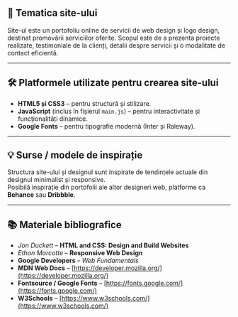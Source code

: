 ## 📌 Tematica site-ului

Site-ul este un portofoliu online de servicii de web design și logo design, destinat promovării serviciilor oferite. Scopul este de a prezenta proiecte realizate, testimoniale de la clienți, detalii despre servicii și o modalitate de contact eficientă.

---

## 🛠️ Platformele utilizate pentru crearea site-ului

- **HTML5 și CSS3** – pentru structură și stilizare.  
- **JavaScript** (inclus în fișierul `main.js`) – pentru interactivitate și funcționalități dinamice.  
- **Google Fonts** – pentru tipografie modernă (Inter și Raleway).  

---

## 💡 Surse / modele de inspirație

Structura site-ului și designul sunt inspirate de tendințele actuale din designul minimalist și responsive.  
Posibilă inspirație din portofolii ale altor designeri web, platforme ca **Behance** sau **Dribbble**.

---

## 📚 Materiale bibliografice

- *Jon Duckett* – **HTML and CSS: Design and Build Websites**  
- *Ethan Marcotte* – **Responsive Web Design**  
- **Google Developers** – *Web Fundamentals*  
- **MDN Web Docs** – [https://developer.mozilla.org/](https://developer.mozilla.org/)  
- **Fontsource / Google Fonts** – [https://fonts.google.com/](https://fonts.google.com/)  
- **W3Schools** – [https://www.w3schools.com/](https://www.w3schools.com/)
